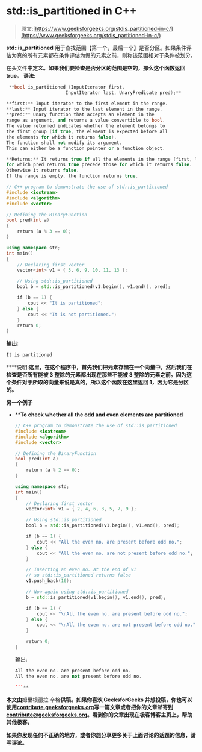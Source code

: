 # std::is_partitioned in C++

> 原文:[https://www.geeksforgeeks.org/stdis_partitioned-in-c/](https://www.geeksforgeeks.org/stdis_partitioned-in-c/)

**std::is_partitioned** 用于查找范围【第一个，最后一个】是否分区。如果条件评估为真的所有元素都在条件评估为假的元素之前，则称该范围相对于条件被划分。

在头文件**中定义。如果我们要检查是否分区的范围是空的，那么这个函数返回 true。
语法:**

```cpp
 **bool is_partitioned (InputIterator first, 
                      InputIterator last, UnaryPredicate pred);**

**first:** Input iterator to the first element in the range.
**last:** Input iterator to the last element in the range.
**pred:** Unary function that accepts an element in the 
range as argument, and returns a value convertible to bool. 
The value returned indicates whether the element belongs to
the first group (if true, the element is expected before all
the elements for which it returns false).
The function shall not modify its argument.
This can either be a function pointer or a function object.

**Returns:** It returns true if all the elements in the range [first, last)
for which pred returns true precede those for which it returns false.
Otherwise it returns false.
If the range is empty, the function returns true. 
```

```cpp
// C++ program to demonstrate the use of std::is_partitioned
#include <iostream>
#include <algorithm>
#include <vector>

// Defining the BinaryFunction
bool pred(int a)
{
    return (a % 3 == 0);
}

using namespace std;
int main()
{
    // Declaring first vector
    vector<int> v1 = { 3, 6, 9, 10, 11, 13 };

    // Using std::is_partitioned
    bool b = std::is_partitioned(v1.begin(), v1.end(), pred);

    if (b == 1) {
        cout << "It is partitioned";
    } else {
        cout << "It is not partitioned.";
    }
    return 0;
}
```

**输出:**

```cpp
It is partitioned 
```

****说明:**这里，在这个程序中，首先我们把元素存储在一个向量中，然后我们在检查是否所有能被 3 整除的元素都出现在那些不能被 3 整除的元素之前。因为这个条件对于所取的向量来说是真的，所以这个函数在这里返回 1，因为它是分区的。**

****另一个例子****

*   ****To check whether all the odd and even elements are partitioned**

    ```cpp
    // C++ program to demonstrate the use of std::is_partitioned
    #include <iostream>
    #include <algorithm>
    #include <vector>

    // Defining the BinaryFunction
    bool pred(int a)
    {
        return (a % 2 == 0);
    }

    using namespace std;
    int main()
    {
        // Declaring first vector
        vector<int> v1 = { 2, 4, 6, 3, 5, 7, 9 };

        // Using std::is_partitioned
        bool b = std::is_partitioned(v1.begin(), v1.end(), pred);

        if (b == 1) {
            cout << "All the even no. are present before odd no.";
        } else {
            cout << "All the even no. are not present before odd no.";
        }

        // Inserting an even no. at the end of v1
        // so std::is_partitioned returns false
        v1.push_back(16);

        // Now again using std::is_partitioned
        b = std::is_partitioned(v1.begin(), v1.end(), pred);

        if (b == 1) {
            cout << "\nAll the even no. are present before odd no.";
        } else {
            cout << "\nAll the even no. are not present before odd no.";
        }

        return 0;
    }
    ```

    输出:

    ```cpp
    All the even no. are present before odd no.
    All the even no. are not present before odd no.

    ```** 

**本文由**姆里根德拉·辛格**供稿。如果你喜欢 GeeksforGeeks 并想投稿，你也可以使用[contribute.geeksforgeeks.org](http://www.contribute.geeksforgeeks.org)写一篇文章或者把你的文章邮寄到 contribute@geeksforgeeks.org。看到你的文章出现在极客博客主页上，帮助其他极客。**

**如果你发现任何不正确的地方，或者你想分享更多关于上面讨论的话题的信息，请写评论。**